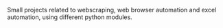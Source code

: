 Small projects related to webscraping, web browser automation and excel automation, using different python modules.
